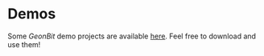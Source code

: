 # Demos

Some *GeonBit* demo projects are available [here](https://github.com/RonenNess/GeonBit.Demos). 
Feel free to download and use them!


